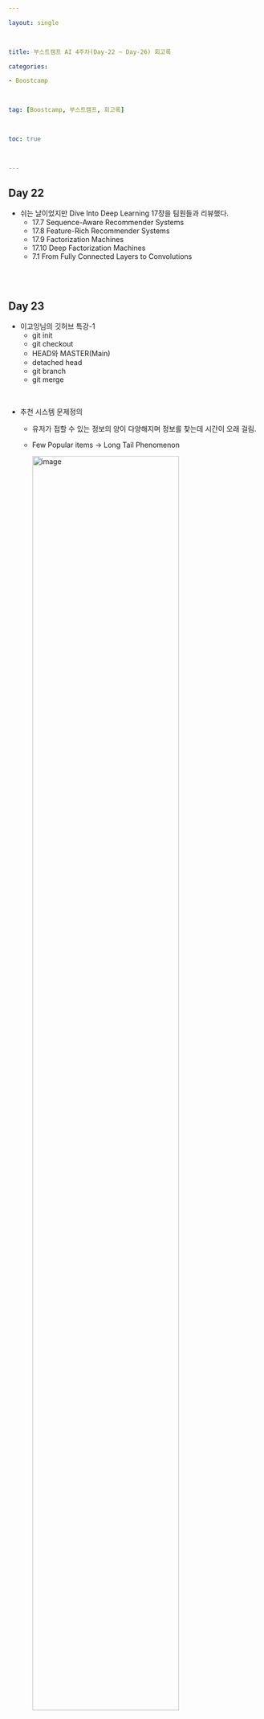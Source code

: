 ```yaml
---

layout: single

  

title: 부스트캠프 AI 4주차(Day-22 ~ Day-26) 회고록

categories:

- Boostcamp

  

tag: [Boostcamp, 부스트캠프, 회고록]

  

toc: true

  

---
```


## Day 22
+ 쉬는 날이었지만 Dive Into Deep Learning 17장을 팀원들과 리뷰했다.
  + 17.7 Sequence-Aware Recommender Systems
  + 17.8 Feature-Rich Recommender Systems
  + 17.9 Factorization Machines
  + 17.10 Deep Factorization Machines
  + 7.1 From Fully Connected Layers to Convolutions
  

<br>
<br>

## Day 23

+ 이고잉님의 깃허브 특강-1
  + git init
  + git checkout
  + HEAD와 MASTER(Main)
  + detached head
  + git branch
  + git merge
  
<br>


+ 추천 시스템 문제정의
  + 유저가 접할 수 있는 정보의 양이 다양해지며 정보를 찾는데 시간이 오래 걸림.
  + Few Popular items → Long Tail Phenomenon

    <img width="80%" alt="image" src="https://user-images.githubusercontent.com/94548914/195973538-d9bade72-6a64-4c4a-ad16-ededde708739.png">

  + 사용 데이터
    + 유저 관련 정보
    + 아이템 관련 정보
    + 유저 - 아이템 상호작용 정보
      + Explicit Feedback
        + 유저에게 아이템에 대한 만족도를 직접 물어본 경우.
      + Implicit Feedback
        + 유저가 아이템을 클릭하거나 구매한 경우.

  + 특정 유저에게 적합한 아이템을 추천한다. or 특정 아이템에게 적합한 유저를 추천한다.  
    + 유저 - 아이템 상호 작용을 평가할 score 값이 필요하다.
    + 추천을 위한 score는 어떻게 구해지고 사용하는가?

  + 랭킹 또는 에측
    + 랭킹: 유저에게 적합한 아이템 Top K개를 추천하는 문제
      + 평가 지표: Precision@K, Recall@K, MAP@K, nDCG@K
    + 예측: 유저가 아이템을 가질 선호도를 정확하게 예측. (평점 or 클릭/구매 확률)
      + 평가 지표: MAE, RMSE, AUC

+ Offline Test
  + AP@K
      $$ \dfrac{1}{m}\sum ^{k}_{i=1} Precisiom@i $$
  + MAP@K
      $$ \dfrac{1}{ |{U}| }\sum ^{|{U}|}_{u=1} (AP@K)_{u} $$
  + NDCG

    <img width="100%" alt="image" src="https://user-images.githubusercontent.com/94548914/195974225-efd4dda9-d537-46f2-8570-9749219d5415.png">


+ Onlie Test
  + 실제 추천 결과를 서빙하는 단계.
  + 동시에 대조군(A)과 실험군(B)의 성능을 평가.
    + Traffic을 50% 50%로 나눠 서빙 해봄.
  + 모델 성는이 아닌 매출, CTR 등의 비즈니스 서비스 지표로 평가.

+ 인기도 기반 추천
  + Most Popular
  + Highly Rated
  + Hacker News Formula
  + Reddit Formula
  + Steam Rating Formula

+ 추천 시스템에서 딥러닝의 한계
  + 추천 시스템은 Deep Learning으로 얻을 수 있는 성능의 향상폭이 CV나 NLP에 비해 크지 않다.
  + 많은 유저들의 트래픽이 몰리는 곳에서 서비스 하는 경우가 많기 떄문에 모델의 Inference Time 즉 Latency가 중요함.

+ 연관 규칙 분석(Association Rule Analysis)
  + 상품의 구매, 조회 등 하나의 연속된 거래들 사이의 규칙을 발견하기 위해 적용함.
  + 흔히 장바구니 분석 혹은 서열 분석이라고도 불림.
    + ex) 맥주와 기저귀를 같이 구매하는 빈도가 얼마나 되는가?
  + itemset
  + frequent itemset
  + support count
  + support
  + confidence
  + lift

    <img width="100%" alt="image" src="https://user-images.githubusercontent.com/94548914/195975212-7cba102c-295b-403f-9c84-60f8329754e4.png">

    <img width="100%" alt="support" src="https://user-images.githubusercontent.com/94548914/195975379-0e76e7f3-c92e-434c-9c00-171d5ecf923a.png">
    
    <img width="100%" alt="confidence" src="https://user-images.githubusercontent.com/94548914/195975380-cfbfe517-b782-4a64-9eff-6028f777b06b.png">

    <img width="100%" alt="lift" src="https://user-images.githubusercontent.com/94548914/195975381-3ad87ef9-0bd0-4ca7-bbb0-eebb287e429c.png">

  + lift 값을 내림차순 정렬하여 의미 있는 rule을 평가함.
    + 주의할 점은 이 rule 어떠한 상관관계를 의미하는 것은 아님.
  + 실제로 연관 규칙 분석을 활용할 때는 모든 연관 규칙을 구하는 Brute-force가 아닌 Apriori, DHP, FP-Growth 등의 알고리즘을 활용한다.


+ TF-IDF(Term Frequency-Inverse Document Frequency)
  + 유저가 선호하는 아이템을 기반으로 해당 아이템과 유사한 아이템을 추천.
  + 컨텐츠 기반 추천
    + 장점
      1. 유저에게 추천을 할 때 다른 유저의 데이터가 필요하지 않음 .
      2. 새로운 아이템 혹은 인기도가 낮은 아이템을 추천할 수 있음 .
      3. 추천 아이템에 대한 설명이 가능함.
    + 단점
      1. 아이템의 적합한 피쳐를 찾는 것이 어려움.
      2. 한 분야/장르의 추천 결과만 계속 나올 수 있음.
      3. 다른 유저의 데이터를 활용할 수 없음.

    <img width="100%" alt="image" src="https://user-images.githubusercontent.com/94548914/195975549-3d7e62df-dfd8-410d-bedf-a9f82cab3499.png">

    $$ TF-IDF\left(w ,d\right) =  TF\left(w ,d\right) \cdot IDF(w) $$


<br>
<br>


피어세션: 멘토님이 만들어 주신 질문에 각자 팀 노션에 답을 달아보는 시간을 가졌다.

## Day 24
+ Collaborative Filtering
  + Neighborhood-based CF (NBCF)
    + 구현이 간단하고 이해가 쉽다.
    + 아이템이나 유저가 계속 늘어날 경우 확장성이 떨어진다. (Scalability) 
    + 주어진 평점/선호도 데이터가 적을 경우, 성능이 저하된다. (Sparsity)
      + NBCF를 적용하려면 적어도 sparsity ratio*가 99.5%를 넘지 않는 것이 좋음.
    + K-Nearest Neighbors CF (KNN CF)
      + 유저 가운데 유저 u와 가장 유사한 K명의 유저(KNN)를 이용해 평점을 예측.
        + 유사하다는 것은 우리가 정의한 유사도 값이 크다는 것을 의미함.
  + Similarity Function
    + Mean Squared Difference Similarity
    + Cosine Similarity
    + Pearson Similarity
    + Jaccard Similarity
  + Rating Prediction
    + Weighted Average
      + 유저 간의 유사도 값을 가중치(weight)로 사용하여 rating의 평균을 냄.
    + Absolute Rating Formula vs Relative Rating Formula
      + 유저가 평점을 주는 기준이 제각기 다르다. 이 점을 보완하기 위해 편차를 활용한다.
  + Model Based CF(MBCF)
    + MBCF의 특징
      + 데이터에 숨겨진 유저-아이템 관계의 잠재적 특성/패턴을 찾음.
      + 모델 학습/서빙으로 이미 학습된 모델을 통해 추천하기 때문에 서빙 속도가 빠름.
      + Sparsity / Scalability 문제 개선.
      + Overfitting 방지.
        + NBCF는 주변 특정 데이터로 학습하지만 MBCF는 데이터 전체에 대해 학습하기 때문.
      + Limited Coverage 극복
        + NBCF의 유사도 값이 정확하지 않은 경우 이웃의 효과를 보기 어려우나 MBCF는 이 한계를 극복했다.
    + Latent Factor Model(Embedding)
      + 유저와 아이템 관계를 잠재적 요인으로 표현할 수 있다고 보는 모델.
      + 유저-아이템 행렬을 저차원의 행렬로 분해하는 방식으로 작동.
      + 같은 벡터 공간에서 유저와 아이템 벡터가 놓일 경우 유저와 아이템의 유사한 정도를 확인할 수 있음.

+ Matrix Factorization (MF)

  <img width="100%" alt="image" src="https://user-images.githubusercontent.com/94548914/195982877-a1fbe988-fc00-4ee3-9e93-09fcf54279e5.png">

+ Alternative Least Square (ALS)
  + Implicit Feedback 데이터에 적합하도록 MF 기반 모델을 설계하여 성능을 향상시킨.
  + 유저와 아이템 매트릭스를 번갈아가면서 업데이트 두 매트릭스 중 하나를 상수로 놓고 나머지 매트릭스를 업데이트 p<sub>u</sub>, q<sub>i</sub>가운데 하나를 고정하고 다른 하나로 least-square 문제를 푸는 방법.
  + Sparse한 데이터에 대해 SGD 보다 더 Robust 하며 대용량 데이터를 병렬 처리하여 빠른 학습 가능.

    <img width="100%" alt="image" src="https://user-images.githubusercontent.com/94548914/195983026-b6cf5222-e2ec-4960-bf5c-145989c57149.png">


+ Bayesian Personalized Ranking
  + [17.5. Personalized Ranking for Recommender Systems](https://d2l.ai/chapter_recommender-systems/ranking.html)
  + Bayesian을 활용해 사용자에게 순서(Ranking)가 있는 아이템 리스트를 제공하는 문제.
  + 가정을 통해 Implicit의 정보를 좀 더 적극적으로 활용한다.
  + Bayes 정리를 활용해 Maximum A Posterior 구한다.

    <img width="90%" alt="image" src="https://user-images.githubusercontent.com/94548914/196018423-a4d44029-65d8-4cf6-9dfc-f3731fc0137f.png">

+ Word2Vec 
  + Neural Network 기반 모델
  + 임베딩(Embedding): 주어진 데이터를 낮은 차원의 벡터(vector)로 만들어서 표현하는 방법.
    <img width="100%" src="https://miro.medium.com/max/4800/1*2r1yj0zPAuaSGZeQfG6Wtw.png">

    <span color="gray">출처: https://towardsdatascience.com/mapping-word-embeddings-with-word2vec-99a799dc9695</span>
  + 대량의 문서 데이터셋을 vector 공간에 투영.
  + 물리적으로 어떤 문장 안에서 가까이 있는 단어는 서로 연관성이 있을 것이다.
  + 압축된 형태의 많은 의미를 갖는 dense vector로 표현.
  + Continuous Bag of Words(CBOW)
    + 주변에 있는 단어를 가지고 센터에 있는 단어를 예측하는 방법.
    + 중앙 단어를 기준으로 앞뒤 n개의 단어를 입력해 중앙 단어를 예측하는 방법.
    + 2n개의 임베딩 벡터를 평균내는 과정이 필요함.
  + Skip-Gram
    + CBOW의 입력층과 출력층이 반대로 구성된 모델.
    + 벡터의 평균을 구하는 과정이 없음.
    + 중앙 단어를 입력으로 넣어 임베딩한 벡터로 주변단어를 Mulit Classification.
    + 일반적으로 CBOW보다 Skip-Gram이 성능(예측 정도가 아닌 임베딩 벡터의 표현력)이 좋다고 알려져 있음.
  + Skip-Gram w/ Negative Sampling (SGNS)
    + Negative Sampling
      + Positive sample 하나당 K개의 Negative을 샘플링함.
      + 학습 데이터가 적은 경우 5-20, 충분히 큰 경우 2-5가 적당함.
    + 중앙 단어, 입력 단어를 입력받아 주변에 있는지 여부를 정하는 Binary Classification으로 바뀜.
      
    <img width="100%" alt="image" src="https://user-images.githubusercontent.com/94548914/196018931-50ba4a33-6ef9-4b3a-9b86-473295c215e8.png">

+ Item2Vec
  + 유저가 소비한 아이템 리스트를 문장으로, 아이템을 단어로 가정하여 Word2Vec 사용.
  + SGNS 기반의 Word2Vec을 사용하여 아이템을 벡터화하는 것이 최종 목표.
  + 유저 혹은 세션 별로 소비한 아이템 집합을 생성함 이 때 시퀀스를 집합으로 바꾸면서 공간적/시간적 정보는 사라짐.
  + 집합 안에 존재하는 아이템은 서로 유사하다고 가정함.
  + 아이템 집합 내 아이템 쌍들은 모두 SGNS의 Positive Sample이 됨.
  + SVD(MF) 보다 임베딩이 더 잘됨.
  <img width="100%" alt="image" src="https://user-images.githubusercontent.com/94548914/196018999-364f3461-4052-4df6-81e6-7f65602b0ae1.png">

+ ANN
  + 기존의 Brute Force KNN은 모든 Vector와 유사도 비교를 수행해야 함.(너무 느림)
  + 정확도를 조금 포기하고 아주 빠른 속도로 주어진 Vector의 근접 이웃을 찾아볼까? → ANN
  + ANNOY: spotify에서 개발한 tree-based ANN 기법.
  + 벡터의 차원이 100개 이하일 때 적합.
  + GPU 연산은 지원하지 않음.
  + Search 해야 할 이웃의 개수를 알고리즘이 보장함.
  + 파라미터를 조정 통해 accuracy / speed trade-off 조정 가능.
  + 기존 생성된 binary tree에 새로운 데이터를 추가할 수 없음.

+ Hierarchical Navigable Small World Graphs (HNSW)
  + 벡터를 그래프의 node로 표현하고 인접한 벡터를 edge로 연결 후 Layer를 여러 개 만들어 계층적으로 탐색을 진행.
  + Layer 0에 모든 노드가 존재, 최상위 Layer로 갈수록 개수가 적음. (랜덤 샘플링)
+ Inverted File Index (IVF)
  + 주어진 vector를 clustering을 통해 n개의 cluster로 나눠서 저장.
  + vector의 index를 cluster별 inverted list로 저장.
+ Product Quantization - Compression
  1. 기존 vector를 n개의 sub-vector로 나눔.
  2. 각 sub-vector 군에 대해 k-means clustering을 통해 centroid를 구함 .
  3. 기존의 모든 vector를 n개의 centroid로 압축해서 표현.
  + PQ와 IVF를 동시에 사용해서 더 빠르고 효율적인 ANN 수행 가능.

  

<br>
<br>

의문점: ANN 에서 priority queue를 어떻게 사용하는가?

  <img width="100%" src="https://user-images.githubusercontent.com/94548914/195974515-48267eec-1c13-412c-af62-e3a9ba176df3.png">
  <img width="100%" src="https://user-images.githubusercontent.com/94548914/195974513-56653663-7d54-42d9-9cf4-082a7963a8d8.png">


답: Section을 나눌 때 그림처럼 인접한 부분은 비슷한 Section으로(비슷한 색으로) 나누고 우선순위 정하며 Tree을 구성한뒤 가정 인접한 곳이 해당 노드에 없을때 queue 규칙에 맞게 트리를 타고 올라가 다음 탐색을 시행한다.

<br>
<br>

의문점: SGNS에서 임베딩 2개를 다음 layer로 사용한다는 부분이 이해가 잘 안됐다.   

<br>

피어세션:Cross Entrophy를 줄이는 방향으로 학습한다고 한다. Cross Entrophy 부분이 기억이 잘안나서 복습해야겠다.

## Day 25
+ Recommender System with Deep Learning
  + Nonlinear Transformation
    + 선형 조합의 모델은 user와 item 사이의 복잡한 관계를 표현하는 것에 한계를 가짐.
  + Representation Learning
    + Raw data로부터 feature representation을 학습해 사람이 직접 feature design하지 않아도 됨.
  + Sequence Modeling
    + DNN은 자연어처리, 음성 신호 처리 등 sequential modeling task에서 성공적으로 적용됨.
    + 추천 시스템에서 next-item prediction, session-based recommendation에 사용됨.
  + Flexibility
    + Tensorflow, PyTorch 등 다양한 DL 프레임워크 오픈.

<br>

+ Neural Collaborative Filtering
  + MF의 한계를 지적하여 신경망 기반의 구조를 사용해 더욱 일반화된 모델을 제시한 논문.
  + MLP와 GMF를 결합.
  + GMF와 MLP는 서로 다른 embedding layer를 사용.
  
    <img width="100%" alt="image" src="https://user-images.githubusercontent.com/94548914/196019315-2b86b98c-082f-4145-95a8-1bd5dc92770c.png">

+ YouTube Recommendation
  + Scale
    + 엄청 많은 유저와 아이템 vs 제한된 컴퓨팅 파워.
    + 효율적인 서빙과 이에 특화된 추천 알고리즘 필요.
  + Freshness
    + 잘 학습된 컨텐츠와 새로 업로드 된 컨텐츠를 실시간으로 적절히 조합해야 함.
  + Noise
    + 높은 Sparsity, 다양한 외부 요인으로 유저의 행동을 예측하기 어려움.
    + Implicit Feedback, 낮은 품질의 메타데이터를 잘 활용해야 함.
  + Candidate Generation과 Ranking 두 단계로 이루어짐.
    + Candidate Generation
      + High Recall 목표, 주어진 사용자에 대해 Top N 추천 아이템 생성.
      + 특정 시간(t)에 유저 U가 C라는 context를 가지고 있을 때, 비디오(i) 각각을 볼 확률을 계산.
      + 비디오가 수백만 개나 되기 때문에 Extreme 결국 마지막에 Softmax 함수를 사용하는 분류 문제.
      + 과거 시청 이력과 검색 이력을 각각 임베딩 마지막 검색어가 너무 큰 힘을 갖지 않도록 평균 냄.
      + 성별 등의 인구통계학 정보와 지리적 정보를 피쳐로 포함.
      + 모델이 과거 데이터 위주로 편향되어 학습되는 문제시청 로그가 학습 시점으로부터 경과한 정도를 피쳐로 포함.
      + 다양한 feature 벡터를 한 번에 concat한 후 n개의 dense layer를 거쳐 User Vector를 생성함.
      + 최종 Output layer는 비디오를 분류하는 softmax.
      + 유저를 input으로 하여 상위 N개 비디오를 추출, 유저 벡터와 모든 비디오 벡터의 내적을 계산.(Annoy, Faiss 등을 활용)
    + Ranking
      + 유저, 비디오 피쳐를 좀 더 풍부하게 사용 스코어를 구하고 최종 추천 리스트를 제공.
      + CG 단계에서 생성한 비디오 후보들을 input으로 하여 최종 추천될 비디오들의 순위를 매기는 문제.
      + Logistic 회귀를 사용하는 기본적인 방법.
      + loss function에 단순한 클릭 여부가 아닌 시청 시간을 가중치로 한 값을 반영.
        + 단순 binary가 아닌 weighted cross-entropy loss 사용.
        + 비디오 시청 시간으로 가중치를 줌.
        + 낚시성/광고성 콘텐츠를 업로드하는 어뷰징(abusing) 감소.
      + user actions feature: 유저가 특정 채널에서 얼마나 많은 영상을 봤는지, 유저가 특정 토픽의 동영상을 본지 얼마나 지났는지, 영상의 과거 시청 여부 등을 입력.
        + DL 구조보다는 도메인 전문가의 역량이 좌우하는 파트.
  + 딥러닝 기반 2단계 추천을 처음으로 제안한 논문.
  + 이 모델을 가지고 어떻게 서빙을 해야 현업에서 사용할 수 있는지까지 제시한 논문.

<br>

<div>
  <img width="90%" alt="total" src="https://user-images.githubusercontent.com/94548914/196020404-804aac3a-f315-4c22-ba79-384df27cd8af.png">

  <p style="display: block; margin-bottom: 10px; text-align: center;">Total Model</p>

  <img width="90%" alt="CG" src="https://user-images.githubusercontent.com/94548914/196020406-66117918-d34a-4ed8-8ebb-5c7d1b1c3793.png">
  
  <p style="display: block; margin-bottom: 10px; text-align: center;">Candidate Generation</p>

  <img width="90%" alt="Ranking" src="https://user-images.githubusercontent.com/94548914/196020409-bbc77604-621f-4008-ad1d-237afc0f304b.png">

  <p style="display: block; margin-bottom: 10px; text-align: center;">Ranking</p>
</div>

<br>
<br>
<br>

+ AutoREC
  + Autoencoder: 입력 데이터를 출력으로 복원(reconstruct)하는 비지도(unsupervised) 학습 모델.
  + Denoising Autoencoder: 입력 데이터에 random noise나 dropout을 추가하여 학습 noisy input을 더 잘 복원할 수 있는 robust한 모델이 학습되어 전체적인 성능 향상.
  + Rating Vector를 입력과 출력으로 하여 Encoder & Decoder Reconstruction 과정을 수행.
    + 유저 또는 아이템 벡터를 저차원의 latent feature로 나타내 이를 사용해 평점 예측.
  + 아이템과 유저 중, 한 번에 하나에 대한 임베딩만을 진행.
  + 관측된 데이터에 대해서만 역전파 및 파라미터 업데이트 진행.
  + 기존의 rating과 reconstructed rating의 RMSE를 최소화하는 방향으로 학습.
  + Hidden unit의 개수가 많아질 수록 RMSE가 감소함을 보임.

    <img width="100%" alt="image" src="https://user-images.githubusercontent.com/94548914/196020866-4e4782e2-699d-4256-a72c-12d8ea81d521.png">

<br>

+ CDAE
  + Denoising Autoencoder를 CF에 적용하여 Ranking을 통해 top-N 추천에 활용한 논문
  + 문제 단순화를 위해, 유저-아이템 상호 작용 정보를 이진(0 또는 1) 정보로 바꿔서 학습 데이터로 사용
  + AutoRec과 다르게 DAE를 사용하여 noise 추가
  + 개별 유저에 대해서 +$를 학습 (Collaborative)
  + 최종성능을 NDCG로 평가

<br>

+ Matrix Factorization 모델 직접 구현(과제)


<br>
<br>

의문점: CDAE에서 개별 유저에 대해서 파라미터 V<sub>u</sub> 를 학습하고 이 때문에 Collaborative한 모델이라고한다. Collaborative의 정의에 대해서 다시 살펴봐야겠다. 강의 중 이렇게 말하셨다.

<blockquote>
"각각의 유저별로 특징이 다르고 그 특징이 각각의 파라미터로 학습되며 이 모델이 Collaborative가 되었다."
</blockquote>

<br>

피어세션: NCF 모델 구현 과제중 MF와 MLP의 feaure가 다른 부분에 대해 같이 고민했다.

## Day 26

+ Alternative Least Squares 직접 구현(과제)
+ Neural Collaborative Filtering 모델 직접 구현해보기
+ AutoRec 모델 직접 구현해보기
+ Item2Vec 모델 직접 구현해보기

<br>
<br>
<br>

### 회고
이번 주는 본격적으로 RecSys 도메인에 대해 학습할 수 있었다. 특히 Youtube 관련 모델은 유튜브 알고리즘에 신기하고 성능에 놀랐던 적이 많아서 재밌고 흥미로웠다. 그러나 그 만큼 학습량이 많고 어려웠다. RecSys에 밀려 Data visualization 부분을 제대로 학습하지 못한 거 같다. 주말간 보충해야겠다.